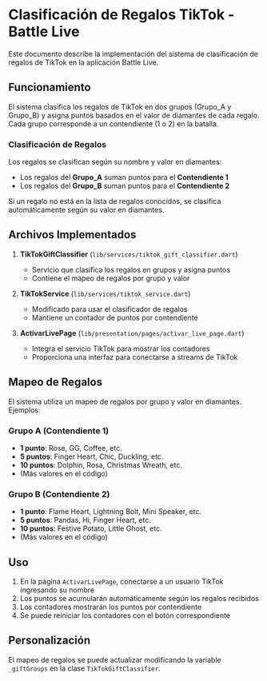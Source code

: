 # Clasificación de Regalos TikTok - Battle Live

Este documento describe la implementación del sistema de clasificación de regalos de TikTok en la aplicación Battle Live.

## Funcionamiento

El sistema clasifica los regalos de TikTok en dos grupos (Grupo_A y Grupo_B) y asigna puntos basados en el valor de diamantes de cada regalo. Cada grupo corresponde a un contendiente (1 o 2) en la batalla.

### Clasificación de Regalos

Los regalos se clasifican según su nombre y valor en diamantes:

- Los regalos del **Grupo_A** suman puntos para el **Contendiente 1**
- Los regalos del **Grupo_B** suman puntos para el **Contendiente 2**

Si un regalo no está en la lista de regalos conocidos, se clasifica automáticamente según su valor en diamantes.

## Archivos Implementados

1. **TikTokGiftClassifier** (`lib/services/tiktok_gift_classifier.dart`)
   - Servicio que clasifica los regalos en grupos y asigna puntos
   - Contiene el mapeo de regalos por grupo y valor

2. **TikTokService** (`lib/services/tiktok_service.dart`)
   - Modificado para usar el clasificador de regalos
   - Mantiene un contador de puntos por contendiente

3. **ActivarLivePage** (`lib/presentation/pages/activar_live_page.dart`)
   - Integra el servicio TikTok para mostrar los contadores
   - Proporciona una interfaz para conectarse a streams de TikTok

## Mapeo de Regalos

El sistema utiliza un mapeo de regalos por grupo y valor en diamantes. Ejemplos:

### Grupo A (Contendiente 1)
- **1 punto**: Rose, GG, Coffee, etc.
- **5 puntos**: Finger Heart, Chic, Duckling, etc.
- **10 puntos**: Dolphin, Rosa, Christmas Wreath, etc.
- (Más valores en el código)

### Grupo B (Contendiente 2)
- **1 punto**: Flame Heart, Lightning Bolt, Mini Speaker, etc.
- **5 puntos**: Pandas, Hi, Finger Heart, etc.
- **10 puntos**: Festive Potato, Little Ghost, etc.
- (Más valores en el código)

## Uso

1. En la página `ActivarLivePage`, conectarse a un usuario TikTok ingresando su nombre
2. Los puntos se acumularán automáticamente según los regalos recibidos
3. Los contadores mostrarán los puntos por contendiente
4. Se puede reiniciar los contadores con el botón correspondiente

## Personalización

El mapeo de regalos se puede actualizar modificando la variable `_giftGroups` en la clase `TikTokGiftClassifier`. 
